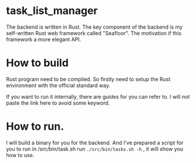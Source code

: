 # task_list_manager

The backend is written in Rust.
The key component of the backend is my self-written Rust web framework called "Seafloor".
The motivation if this framework a more elegant API.


# How to build
Rust program need to be complied.
So firstly need to setup the Rust environment with the official standard way.

If you want to run it internally, there are guides for you can refer to.
I will not paste the link here to avoid some keyword.

# How to run.
I will build a binary for you for the backend.
And I've prepared a script for you to run in /src/bin/task.sh
run `./src/bin/tasks.sh -h` , it will show you how to use.